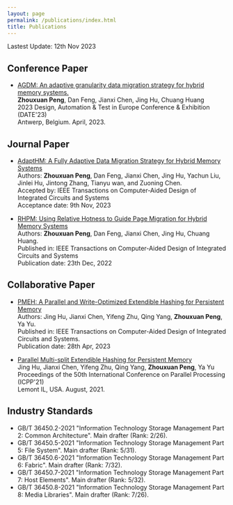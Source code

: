 ```yaml
---
layout: page
permalink: /publications/index.html
title: Publications
---
```


Lastest Update: 12th Nov 2023

## Conference Paper

- [AGDM: An adaptive granularity data migration strategy for hybrid memory systems.](https://ieeexplore.ieee.org/abstract/document/10137177)
<br>**Zhouxuan Peng**, Dan Feng, Jianxi Chen, Jing Hu, Chuang Huang
<br>2023 Design, Automation & Test in Europe Conference & Exhibition (DATE'23)
<br> Antwerp, Belgium. April, 2023.
  

## Journal Paper

- [AdaptHM: A Fully Adaptive Data Migration Strategy for Hybrid Memory Systems]()
<br>Authors: **Zhouxuan Peng**, Dan Feng, Jianxi Chen, Jing Hu, Yachun Liu, Jinlei Hu, Jintong Zhang, Tianyu wan, and Zuoning Chen.
<br>Accepted by: IEEE Transactions on Computer-Aided Design of Integrated Circuits and Systems
<br> Acceptance date: 9th Nov, 2023

- [RHPM: Using Relative Hotness to Guide Page Migration for Hybrid Memory Systems](https://ieeexplore.ieee.org/abstract/document/9998007) 
<br>Authors: **Zhouxuan Peng**, Dan Feng, Jianxi Chen, Jing Hu, Chuang Huang.
<br>Published in: IEEE Transactions on Computer-Aided Design of Integrated Circuits and Systems 
<br> Publication date: 23th Dec, 2022


## Collaborative Paper

- [PMEH: A Parallel and Write-Optimized Extendible Hashing for Persistent Memory](https://ieeexplore.ieee.org/abstract/document/10111079) 
<br>Authors:  Jing Hu, Jianxi Chen, Yifeng Zhu, Qing Yang, **Zhouxuan Peng**, Ya Yu.
<br>Published in: IEEE Transactions on Computer-Aided Design of Integrated Circuits and Systems.
<br>Publication date: 28th Apr, 2023

- [Parallel Multi-split Extendible Hashing for Persistent Memory](https://dl.acm.org/doi/abs/10.1145/3472456.3472500)
<br>Jing Hu, Jianxi Chen, Yifeng Zhu, Qing Yang, **Zhouxuan Peng**, Ya Yu
<br>Proceedings of the 50th International Conference on Parallel Processing (ICPP'21)
<br> Lemont IL, USA. August, 2021.


## Industry Standards

- GB/T 36450.2-2021 "Information Technology Storage Management Part 2: Common Architecture". Main drafter (Rank: 2/26).
- GB/T 36450.5-2021 "Information Technology Storage Management Part 5: File System". Main drafter (Rank: 5/31).
- GB/T 36450.6-2021 "Information Technology Storage Management Part 6: Fabric". Main drafter (Rank: 7/32).
- GB/T 36450.7-2021 "Information Technology Storage Management Part 7: Host Elements". Main drafter (Rank: 5/32).
- GB/T 36450.8-2021 "Information Technology Storage Management Part 8: Media Libraries". Main drafter (Rank: 7/26).



